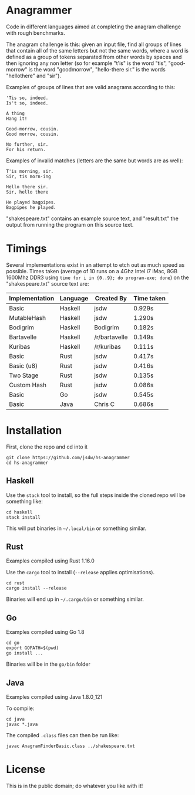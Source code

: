 # Anagrammer

Code in different languages aimed at completing the anagram challenge with rough benchmarks.

The anagram challenge is this: given an input file, find all groups of lines that contain all of the same letters but not the same words, where a word is defined as a group of tokens separated from other words by spaces and then ignoring any non letter (so for example "t'is" is the word "tis", "good-morrow" is the word "goodmorrow", "hello-there sir." is the words "hellothere" and "sir").

Examples of groups of lines that are valid anagrams according to this:

```
'Tis so, indeed.
Is't so, indeed.

A thing
Hang it!

Good-morrow, cousin.
Good morrow, cousin.

No further, sir.
For his return.
```

Examples of invalid matches (letters are the same but words are as well):

```
T'is morning, sir.
Sir, tis morn-ing

Hello there sir.
Sir, hello there

He played bagpipes.
Bagpipes he played.
```

"shakespeare.txt" contains an example source text, and "result.txt" the output from running the program on this source text.

# Timings

Several implementations exist in an attempt to etch out as much speed as possible. Times taken (average of 10 runs on a 4Ghz Intel i7 iMac, 8GB 1600Mhz DDR3 using `time for i in {0..9}; do program-exe; done`) on the "shakespeare.txt" source text are:

| Implementation | Language | Created By    | Time taken |
|----------------|----------|---------------|------------|
| Basic          | Haskell  | jsdw          | 0.929s     |
| MutableHash    | Haskell  | jsdw          | 1.290s     |
| Bodigrim       | Haskell  | Bodigrim      | 0.182s     |
| Bartavelle     | Haskell  | /r/bartavelle | 0.149s     |
| Kuribas        | Haskell  | /r/kuribas    | 0.111s     |
| Basic          | Rust     | jsdw          | 0.417s     |
| Basic (u8)     | Rust     | jsdw          | 0.416s     |
| Two Stage      | Rust     | jsdw          | 0.135s     |
| Custom Hash    | Rust     | jsdw          | 0.086s     |
| Basic          | Go       | jsdw          | 0.545s     |
| Basic          | Java     | Chris C       | 0.686s     |

# Installation

First, clone the repo and cd into it

```
git clone https://github.com/jsdw/hs-anagrammer
cd hs-anagrammer
```

## Haskell

Use the `stack` tool to install, so the full steps inside the cloned repo will be something like:

```
cd haskell
stack install
```

This will put binaries in `~/.local/bin` or something similar.

## Rust

Examples compiled using Rust 1.16.0

Use the `cargo` tool to install (`--release` applies optimisations).

```
cd rust
cargo install --release
```

Binaries will end up in `~/.cargo/bin` or something similar.

## Go

Examples compiled using Go 1.8

```
cd go
export GOPATH=$(pwd)
go install ...
```

Binaries will be in the `go/bin` folder

## Java

Examples compiled using Java 1.8.0_121

To compile:

```
cd java
javac *.java
```

The compiled `.class` files can then be run like:

```
javac AnagramFinderBasic.class ../shakespeare.txt
```

# License

This is in the public domain; do whatever you like with it!
